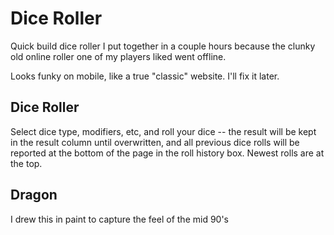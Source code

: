 # Dice Roller

Quick build dice roller I put together in a couple hours because the clunky old online roller one of my players liked went offline. 

Looks funky on mobile, like a true "classic" website. I'll fix it later.

## Dice Roller

Select dice type, modifiers, etc, and roll your dice -- the result will be kept in the result column until overwritten, and all previous dice rolls will be reported at the bottom of the page in the roll history box. Newest rolls are at the top.

## Dragon
I drew this in paint to capture the feel of the mid 90's